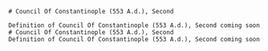 
    # Council Of Constantinople (553 A.d.), Second

    Definition of Council Of Constantinople (553 A.d.), Second coming soon
    # Council Of Constantinople (553 A.d.), Second
    Definition of Council Of Constantinople (553 A.d.), Second coming soon